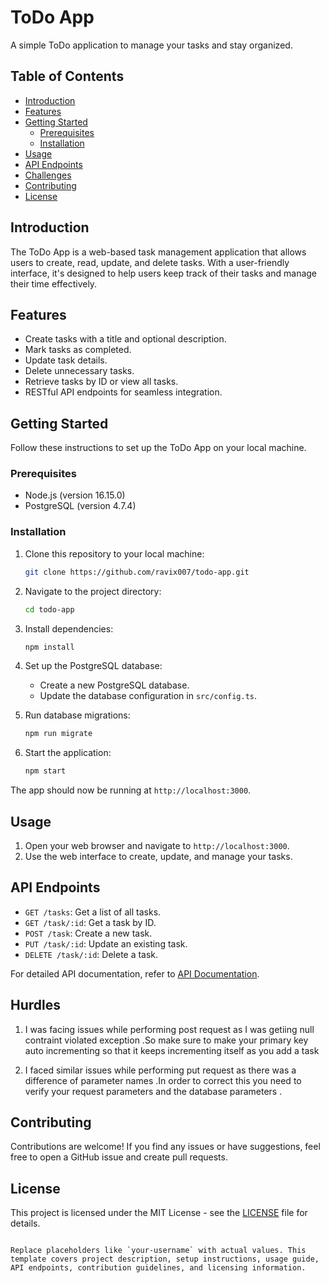
# ToDo App

A simple ToDo application to manage your tasks and stay organized.

## Table of Contents

- [Introduction](#introduction)
- [Features](#features)
- [Getting Started](#getting-started)
  - [Prerequisites](#prerequisites)
  - [Installation](#installation)
- [Usage](#usage)
- [API Endpoints](#api-endpoints)
- [Challenges](#Hurdles)
- [Contributing](#contributing)
- [License](#license)

## Introduction

The ToDo App is a web-based task management application that allows users to create, read, update, and delete tasks. With a user-friendly interface, it's designed to help users keep track of their tasks and manage their time effectively.

## Features

- Create tasks with a title and optional description.
- Mark tasks as completed.
- Update task details.
- Delete unnecessary tasks.
- Retrieve tasks by ID or view all tasks.
- RESTful API endpoints for seamless integration.

## Getting Started

Follow these instructions to set up the ToDo App on your local machine.

### Prerequisites

- Node.js (version 16.15.0)
- PostgreSQL (version 4.7.4)

### Installation

1. Clone this repository to your local machine:

   ```bash
   git clone https://github.com/ravix007/todo-app.git
   ```

2. Navigate to the project directory:

   ```bash
   cd todo-app
   ```

3. Install dependencies:

   ```bash
   npm install
   ```

4. Set up the PostgreSQL database:
   
   - Create a new PostgreSQL database.
   - Update the database configuration in `src/config.ts`.

5. Run database migrations:

   ```bash
   npm run migrate
   ```

6. Start the application:

   ```bash
   npm start
   ```

The app should now be running at `http://localhost:3000`.

## Usage

1. Open your web browser and navigate to `http://localhost:3000`.
2. Use the web interface to create, update, and manage your tasks.

## API Endpoints

- `GET /tasks`: Get a list of all tasks.
- `GET /task/:id`: Get a task by ID.
- `POST /task`: Create a new task.
- `PUT /task/:id`: Update an existing task.
- `DELETE /task/:id`: Delete a task.

For detailed API documentation, refer to [API Documentation](API.md).

## Hurdles
 1. I was facing issues while performing post request as I was getiing null contraint violated exception .So make sure to make your primary key  auto incrementing so that it keeps incrementing itself as you add a task

 2. I faced similar issues while performing put request as there was a difference of parameter names .In order to correct this you need to verify your request parameters and the database parameters .

## Contributing

Contributions are welcome! If you find any issues or have suggestions, feel free to open a GitHub issue and create pull requests.

## License

This project is licensed under the MIT License - see the [LICENSE](LICENSE) file for details.
```

Replace placeholders like `your-username` with actual values. This template covers project description, setup instructions, usage guide, API endpoints, contribution guidelines, and licensing information.